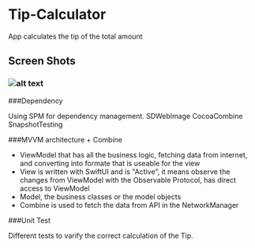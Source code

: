 #  Tip-Calculator

App calculates the tip of the total amount 



## Screen Shots

### ![alt text](https://github.com/devwork99/MyTipCalculator-Combine/blob/main/tip-calculator/Screenshots/tipcal_story.png?raw=true)


###Dependency

Using SPM for dependency management.
SDWebImage
CocoaCombine
SnapshotTesting

###MVVM architecture + Combine
- ViewModel that has all the business logic, fetching data from internet, and converting into formate that is useable for the view
- View is written with SwiftUI and is "Active", it means observe the changes from ViewModel with the Observable Protocol, has direct access to ViewModel
- Model, the business classes or the model objects
- Combine is used to fetch the data from API in the NetworkManager

###Unit Test

Different tests to varify the correct calculation of the Tip.

